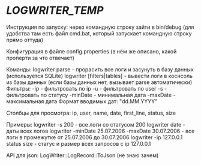 # _LOGWRITER_TEMP_
Инструкция по запуску: через командную строку зайти в bin/debug (для удобства там есть файл cmd.bat, который запускает командную строку прямо оттуда)

Конфигурация в файле config.properties (в нём же описано, какой проперти за что отвечает)

Команды:
logwriter parse - прорасить все логи и засунуть в базу данных (используется SQLite)
logwriter [filters|tables] - вывести логи в коснсоль из базы данных (если базы данных нет, вызывает parse автоматически)
Фильтры:
-ip - фильтровать по ip
-u - фильтровать по user
-s - фильтровать по статусу
-minDate - минимальная дата
-maxDate - максимальная дата
Формат вводимых дат: "dd.MM.YYYY"

Столбцы для просмотра:
ip, user, name, date, first_line, status, size

Примеры:
logwriter -s 200 - все логи со статусом 200
logwriter date - даты всех логов
logwriter -minDate 25.07.2006 -maxDate 30.07.2006 - все логи в промежутке от 25.07.2006 до 30.07.2006
logwriter -ip 127.0.0.1 status size - статус и размер всех запросов с ip 127.0.0.1

API для json: LogWriter::LogRecord::ToJson (не знаю зачем)
